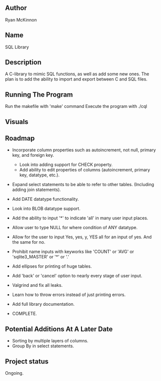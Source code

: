 ## Author
Ryan McKinnon

## Name
SQL Library

## Description
A C-library to mimic SQL functions, as well as add some new ones. The plan is to add the ability to import and export between C and SQL files.

## Running The Program
Run the makefile with 'make' command
Execute the program with ./cql

## Visuals

## Roadmap

- Incorporate column properties such as autoincrement, not null, primary key, and foreign key.
    - Look into adding support for CHECK property.
    - Add ability to edit properties of columns (autoincrement, primary key, datatype, etc.).
- Expand select statements to be able to refer to other tables. (Including adding join statements).
- Add DATE datatype functionality.
- Look into BLOB datatype support.

- Add the ability to input '*' to indicate 'all' in many user input places.
- Allow user to type NULL for where condition of ANY datatype.
- Allow for the user to input Yes, yes, y, YES all for an input of yes. And the same for no.
- Prohibit name inputs with keyworks like 'COUNT' or 'AVG' or 'sqlite3_MASTER' or '*' or '.'
- Add ellipses for printing of huge tables.
- Add 'back' or 'cancel' option to nearly every stage of user input.

- Valgrind and fix all leaks.
- Learn how to throw errors instead of just printing errors.
- Add full library documentation.

- COMPLETE.

## Potential Additions At A Later Date
- Sorting by multiple layers of columns.
- Group By in select statements.

## Project status
Ongoing.

